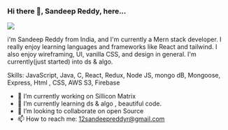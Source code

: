 ### Hi there 👋, Sandeep Reddy, here...
![](https://arturssmirnovs.github.io/github-profile-readme-generator/images/banner.png)

i'm Sandeep Reddy from India, and I'm currently a Mern stack developer. I really enjoy learning languages and frameworks like React and  tailwind. I also enjoy wireframing, UI, vanilla CSS, and design in general. I'm currently(just started) into ds & algo.

Skills: JavaScript, Java, C, React, Redux, Node JS, mongo dB, Mongoose, Express, Html , CSS, AWS S3, Firebase 

- 🔭 I’m currently working on Sillicon Matrix 
- 🌱 I’m currently learning ds & algo , beautiful code. 
- 👯 I’m looking to collaborate on open Source 
- 📫 How to reach me: 12sandeepreddyr@gmail.com 






